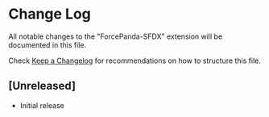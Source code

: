 # Change Log

All notable changes to the "ForcePanda-SFDX" extension will be documented in this file.

Check [Keep a Changelog](http://keepachangelog.com/) for recommendations on how to structure this file.

## [Unreleased]

- Initial release
